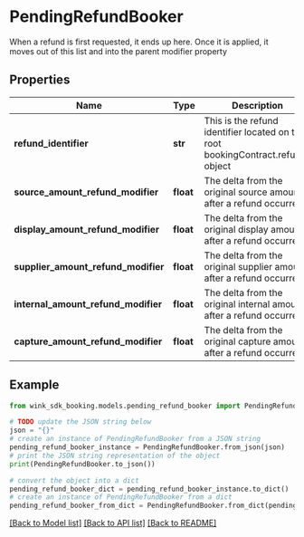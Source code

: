 # PendingRefundBooker

When a refund is first requested, it ends up here. Once it is applied, it moves out of this list and into the parent modifier property

## Properties

Name | Type | Description | Notes
------------ | ------------- | ------------- | -------------
**refund_identifier** | **str** | This is the refund identifier located on the root bookingContract.refunds object | 
**source_amount_refund_modifier** | **float** | The delta from the original source amount after a refund occurred | 
**display_amount_refund_modifier** | **float** | The delta from the original display amount after a refund occurred | 
**supplier_amount_refund_modifier** | **float** | The delta from the original supplier amount after a refund occurred | 
**internal_amount_refund_modifier** | **float** | The delta from the original internal amount after a refund occurred | 
**capture_amount_refund_modifier** | **float** | The delta from the original capture amount after a refund occurred | 

## Example

```python
from wink_sdk_booking.models.pending_refund_booker import PendingRefundBooker

# TODO update the JSON string below
json = "{}"
# create an instance of PendingRefundBooker from a JSON string
pending_refund_booker_instance = PendingRefundBooker.from_json(json)
# print the JSON string representation of the object
print(PendingRefundBooker.to_json())

# convert the object into a dict
pending_refund_booker_dict = pending_refund_booker_instance.to_dict()
# create an instance of PendingRefundBooker from a dict
pending_refund_booker_from_dict = PendingRefundBooker.from_dict(pending_refund_booker_dict)
```
[[Back to Model list]](../README.md#documentation-for-models) [[Back to API list]](../README.md#documentation-for-api-endpoints) [[Back to README]](../README.md)


